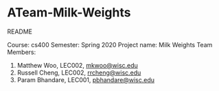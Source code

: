 # ATeam-Milk-Weights
README

Course: cs400
Semester: Spring 2020
Project name: Milk Weights
Team Members:
1. Matthew Woo, LEC002, mkwoo@wisc.edu
2. Russell Cheng, LEC002, rrcheng@wisc.edu
3. Param Bhandare, LEC001, pbhandare@wisc.edu
